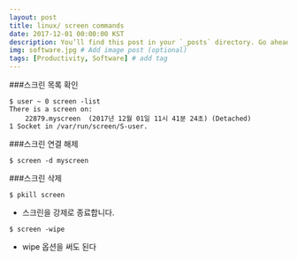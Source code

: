 ```yaml
---
layout: post
title: linux/ screen commands
date: 2017-12-01 00:00:00 KST
description: You’ll find this post in your `_posts` directory. Go ahead and edit it and re-build the site to see your changes. # Add post description (optional)
img: software.jpg # Add image post (optional)
tags: [Productivity, Software] # add tag
---
```


###스크린 목록 확인

```shell
$ user ~ 0 screen -list
There is a screen on:
	22879.myscreen	(2017년 12월 01일 11시 41분 24초)	(Detached)
1 Socket in /var/run/screen/S-user.
```





###스크린 연결 해제

```shell
$ screen -d myscreen
```





###스크린 삭제

```shell
$ pkill screen
```

- 스크린을 강제로 종료합니다.



```shell
$ screen -wipe
```

- wipe 옵션을 써도 된다

